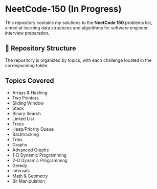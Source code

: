 # NeetCode-150 (In Progress)

This repository contains my solutions to the **NeetCode 150** problems list, aimed at learning data structures and
algorithms for software engineer interview preparation.

## 📁 Repository Structure

The repository is organized by topics, with each challenge located in the corresponding folder.

## Topics Covered

- Arrays & Hashing
- Two Pointers
- Sliding Window
- Stack
- Binary Search
- Linked List
- Trees
- Heap/Priority Queue
- Backtracking
- Tries
- Graphs
- Advanced Graphs
- 1-D Dynamic Programming
- 2-D Dynamic Programming
- Greedy
- Intervals
- Math & Geometry
- Bit Manipulation
